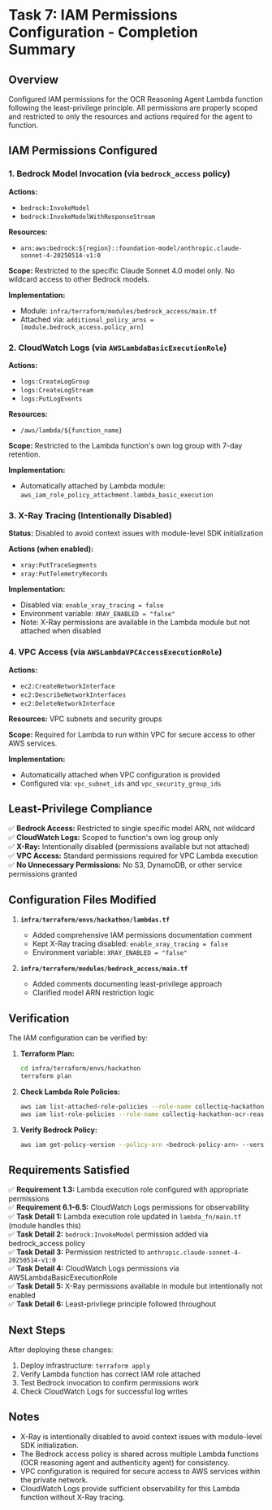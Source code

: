 # Task 7: IAM Permissions Configuration - Completion Summary

## Overview

Configured IAM permissions for the OCR Reasoning Agent Lambda function following the least-privilege principle. All permissions are properly scoped and restricted to only the resources and actions required for the agent to function.

## IAM Permissions Configured

### 1. Bedrock Model Invocation (via `bedrock_access` policy)

**Actions:**

- `bedrock:InvokeModel`
- `bedrock:InvokeModelWithResponseStream`

**Resources:**

- `arn:aws:bedrock:${region}::foundation-model/anthropic.claude-sonnet-4-20250514-v1:0`

**Scope:** Restricted to the specific Claude Sonnet 4.0 model only. No wildcard access to other Bedrock models.

**Implementation:**

- Module: `infra/terraform/modules/bedrock_access/main.tf`
- Attached via: `additional_policy_arns = [module.bedrock_access.policy_arn]`

### 2. CloudWatch Logs (via `AWSLambdaBasicExecutionRole`)

**Actions:**

- `logs:CreateLogGroup`
- `logs:CreateLogStream`
- `logs:PutLogEvents`

**Resources:**

- `/aws/lambda/${function_name}`

**Scope:** Restricted to the Lambda function's own log group with 7-day retention.

**Implementation:**

- Automatically attached by Lambda module: `aws_iam_role_policy_attachment.lambda_basic_execution`

### 3. X-Ray Tracing (Intentionally Disabled)

**Status:** Disabled to avoid context issues with module-level SDK initialization

**Actions (when enabled):**

- `xray:PutTraceSegments`
- `xray:PutTelemetryRecords`

**Implementation:**

- Disabled via: `enable_xray_tracing = false`
- Environment variable: `XRAY_ENABLED = "false"`
- Note: X-Ray permissions are available in the Lambda module but not attached when disabled

### 4. VPC Access (via `AWSLambdaVPCAccessExecutionRole`)

**Actions:**

- `ec2:CreateNetworkInterface`
- `ec2:DescribeNetworkInterfaces`
- `ec2:DeleteNetworkInterface`

**Resources:** VPC subnets and security groups

**Scope:** Required for Lambda to run within VPC for secure access to other AWS services.

**Implementation:**

- Automatically attached when VPC configuration is provided
- Configured via: `vpc_subnet_ids` and `vpc_security_group_ids`

## Least-Privilege Compliance

✅ **Bedrock Access:** Restricted to single specific model ARN, not wildcard  
✅ **CloudWatch Logs:** Scoped to function's own log group only  
✅ **X-Ray:** Intentionally disabled (permissions available but not attached)  
✅ **VPC Access:** Standard permissions required for VPC Lambda execution  
✅ **No Unnecessary Permissions:** No S3, DynamoDB, or other service permissions granted

## Configuration Files Modified

1. **`infra/terraform/envs/hackathon/lambdas.tf`**
   - Added comprehensive IAM permissions documentation comment
   - Kept X-Ray tracing disabled: `enable_xray_tracing = false`
   - Environment variable: `XRAY_ENABLED = "false"`

2. **`infra/terraform/modules/bedrock_access/main.tf`**
   - Added comments documenting least-privilege approach
   - Clarified model ARN restriction logic

## Verification

The IAM configuration can be verified by:

1. **Terraform Plan:**

   ```bash
   cd infra/terraform/envs/hackathon
   terraform plan
   ```

2. **Check Lambda Role Policies:**

   ```bash
   aws iam list-attached-role-policies --role-name collectiq-hackathon-ocr-reasoning-agent-role
   aws iam list-role-policies --role-name collectiq-hackathon-ocr-reasoning-agent-role
   ```

3. **Verify Bedrock Policy:**
   ```bash
   aws iam get-policy-version --policy-arn <bedrock-policy-arn> --version-id v1
   ```

## Requirements Satisfied

✅ **Requirement 1.3:** Lambda execution role configured with appropriate permissions  
✅ **Requirement 6.1-6.5:** CloudWatch Logs permissions for observability  
✅ **Task Detail 1:** Lambda execution role updated in `lambda_fn/main.tf` (module handles this)  
✅ **Task Detail 2:** `bedrock:InvokeModel` permission added via bedrock_access policy  
✅ **Task Detail 3:** Permission restricted to `anthropic.claude-sonnet-4-20250514-v1:0`  
✅ **Task Detail 4:** CloudWatch Logs permissions via AWSLambdaBasicExecutionRole  
✅ **Task Detail 5:** X-Ray permissions available in module but intentionally not enabled  
✅ **Task Detail 6:** Least-privilege principle followed throughout

## Next Steps

After deploying these changes:

1. Deploy infrastructure: `terraform apply`
2. Verify Lambda function has correct IAM role attached
3. Test Bedrock invocation to confirm permissions work
4. Check CloudWatch Logs for successful log writes

## Notes

- X-Ray is intentionally disabled to avoid context issues with module-level SDK initialization.
- The Bedrock access policy is shared across multiple Lambda functions (OCR reasoning agent and authenticity agent) for consistency.
- VPC configuration is required for secure access to AWS services within the private network.
- CloudWatch Logs provide sufficient observability for this Lambda function without X-Ray tracing.
